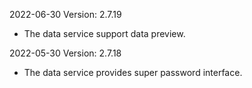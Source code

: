 2022-06-30 Version: 2.7.19
- The data service support data preview.



2022-05-30 Version: 2.7.18
- The data service provides super password interface.

